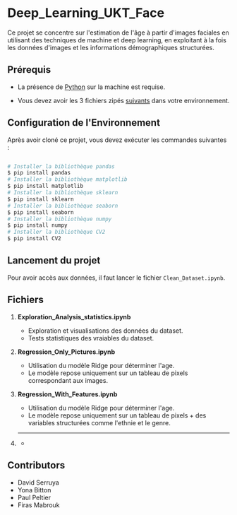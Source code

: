 # Deep_Learning_UKT_Face

Ce projet se concentre sur l'estimation de l'âge à partir d'images faciales en utilisant des techniques de machine et deep learning, en exploitant à la fois les données d'images et les informations démographiques structurées.

## Prérequis

- La présence de [Python](https://www.python.org/) sur la machine est requise.

- Vous devez avoir les 3 fichiers zipés [suivants](https://drive.google.com/drive/folders/1HROmgviy4jUUUaCdvvrQ8PcqtNg2jn3G) dans votre environnement.

## Configuration de l'Environnement

Après avoir cloné ce projet, vous devez exécuter les commandes suivantes :

```bash

# Installer la bibliothèque pandas
$ pip install pandas
# Installer la bibliothèque matplotlib
$ pip install matplotlib
# Installer la bibliothèque sklearn
$ pip install sklearn
# Installer la bibliothèque seaborn
$ pip install seaborn
# Installer la bibliothèque numpy
$ pip install numpy
# Installer la bibliothèque CV2
$ pip install CV2
```
## Lancement du projet

Pour avoir accès aux données, il faut lancer le fichier `Clean_Dataset.ipynb`.

## Fichiers

1. **Exploration_Analysis_statistics.ipynb**
   - Exploration et visualisations des données du dataset.
   - Tests statistiques des vraiables du dataset.

2. **Regression_Only_Pictures.ipynb**
   - Utilisation du modèle Ridge pour déterminer l'age. 
   - Le modèle repose uniquement sur un tableau de pixels correspondant aux images.

3. **Regression_With_Features.ipynb**
   - Utilisation du modèle Ridge pour déterminer l'age. 
   - Le modèle repose uniquement sur un tableau de pixels + des variables structurées comme l'ethnie et le genre.

4. ****
   - 

## Contributors

- David Serruya
- Yona Bitton
- Paul Peltier
- Firas Mabrouk
